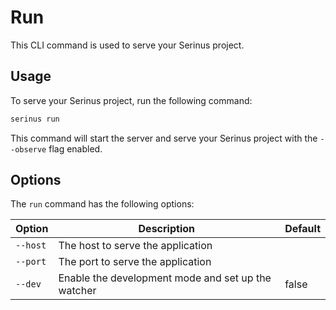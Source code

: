 # Run

This CLI command is used to serve your Serinus project.

## Usage

To serve your Serinus project, run the following command:

```bash
serinus run
```

This command will start the server and serve your Serinus project with the `--observe` flag enabled.

## Options

The `run` command has the following options:

| Option | Description | Default |
| --- | --- | --- |
| `--host` | The host to serve the application |  |
| `--port` | The port to serve the application |  |
| `--dev` | Enable the development mode and set up the watcher | false |
